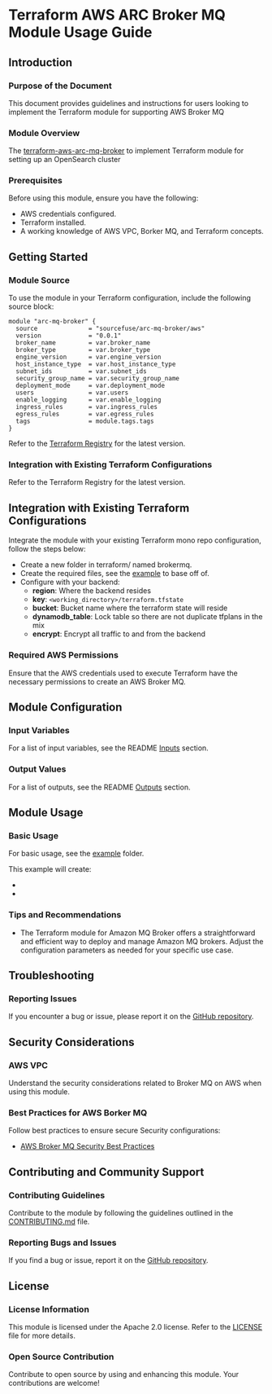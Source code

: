 # Terraform AWS ARC Broker MQ Module Usage Guide

## Introduction

### Purpose of the Document

This document provides guidelines and instructions for users looking to implement the Terraform module for supporting AWS Broker MQ

### Module Overview

The [terraform-aws-arc-mq-broker](https://github.com/sourcefuse/terraform-aws-arc-mq-broker) to implement Terraform module for setting up an OpenSearch cluster

### Prerequisites

Before using this module, ensure you have the following:

- AWS credentials configured.
- Terraform installed.
- A working knowledge of AWS VPC, Borker MQ, and Terraform concepts.

## Getting Started

### Module Source

To use the module in your Terraform configuration, include the following source block:

```hcl
module "arc-mq-broker" {
  source              = "sourcefuse/arc-mq-broker/aws"
  version             = "0.0.1"
  broker_name         = var.broker_name
  broker_type         = var.broker_type
  engine_version      = var.engine_version
  host_instance_type  = var.host_instance_type
  subnet_ids          = var.subnet_ids
  security_group_name = var.security_group_name
  deployment_mode     = var.deployment_mode
  users               = var.users
  enable_logging      = var.enable_logging
  ingress_rules       = var.ingress_rules
  egress_rules        = var.egress_rules
  tags                = module.tags.tags
}
```

Refer to the [Terraform Registry](https://registry.terraform.io/modules/sourcefuse/arc-ecs/aws/latest) for the latest version.

### Integration with Existing Terraform Configurations

Refer to the Terraform Registry for the latest version.

## Integration with Existing Terraform Configurations
Integrate the module with your existing Terraform mono repo configuration, follow the steps below:

- Create a new folder in terraform/ named brokermq.
- Create the required files, see the [example](https://github.com/sourcefuse/terraform-aws-arc-mq-broker/tree/main/example) to base off of.
- Configure with your backend:
   - **region**: Where the backend resides
    - **key**: `<working_directory>/terraform.tfstate`
    - **bucket**: Bucket name where the terraform state will reside
    - **dynamodb_table**: Lock table so there are not duplicate tfplans in the mix
    - **encrypt**: Encrypt all traffic to and from the backend

### Required AWS Permissions

Ensure that the AWS credentials used to execute Terraform have the necessary permissions to create an AWS Broker MQ.


## Module Configuration

### Input Variables

For a list of input variables, see the README [Inputs](https://github.com/sourcefuse/terraform-aws-arc-mq-broker#inputs) section.

### Output Values

For a list of outputs, see the README [Outputs](https://github.com/sourcefuse/terraform-aws-arc-mq-broker?tab=readme-ov-file#outputs) section.

## Module Usage

### Basic Usage

For basic usage, see the [example](https://github.com/sourcefuse/terraform-aws-arc-mq-broker/tree/main/example) folder.

This example will create:

-
-

### Tips and Recommendations

- The Terraform module for Amazon MQ Broker offers a straightforward and efficient way to deploy and manage Amazon MQ brokers. Adjust the configuration parameters as needed for your specific use case.

## Troubleshooting

### Reporting Issues

If you encounter a bug or issue, please report it on the [GitHub repository](https://github.com/sourcefuse/terraform-aws-arc-mq-broker/issues).

## Security Considerations

### AWS VPC

Understand the security considerations related to Broker MQ on AWS when using this module.

### Best Practices for AWS Borker MQ

Follow best practices to ensure secure Security configurations:

- [AWS Broker MQ Security Best Practices]()

## Contributing and Community Support

### Contributing Guidelines

Contribute to the module by following the guidelines outlined in the [CONTRIBUTING.md](https://github.com/sourcefuse/terraform-aws-arc-mq-broker/blob/main/CONTRIBUTING.md) file.

### Reporting Bugs and Issues

If you find a bug or issue, report it on the [GitHub repository](https://github.com/sourcefuse/terraform-aws-arc-mq-broker/issues).

## License

### License Information

This module is licensed under the Apache 2.0 license. Refer to the [LICENSE](https://github.com/sourcefuse/terraform-aws-arc-mq-broker/blob/main/LICENSE) file for more details.

### Open Source Contribution

Contribute to open source by using and enhancing this module. Your contributions are welcome!
